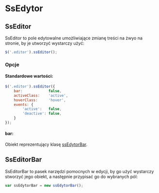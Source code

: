 # SsEdytor #

## SsEditor ##

SsEditor to pole edytowalne umożliwiające zmianę treści na żwyo na stronie, by je utworzyć wystarczy użyć:

```js
$('.editor').ssEditor();
```

### Opcje ###

#### Standardowe wartości: ####

```js
$('.editor').ssEditor({
	bar: 			false,
	activeClass: 	'active',
	hoverClass: 	'hover',
	events: {
		'active': 	false,
		'deactive': false,
	}
});
```

#### bar: ####
Obiekt reprezentujący klasę [ssEdytorBar](#sseditorbar).

## SsEditorBar ##

SsEditorBar to pasek narzędzi pomocnych w edycji, by go użyć wystarczy stworzyć jego obiekt, a następnie przypisać go do wybranych pól:

```js
var ssEdytorBar = new ssEdytorBar();
```